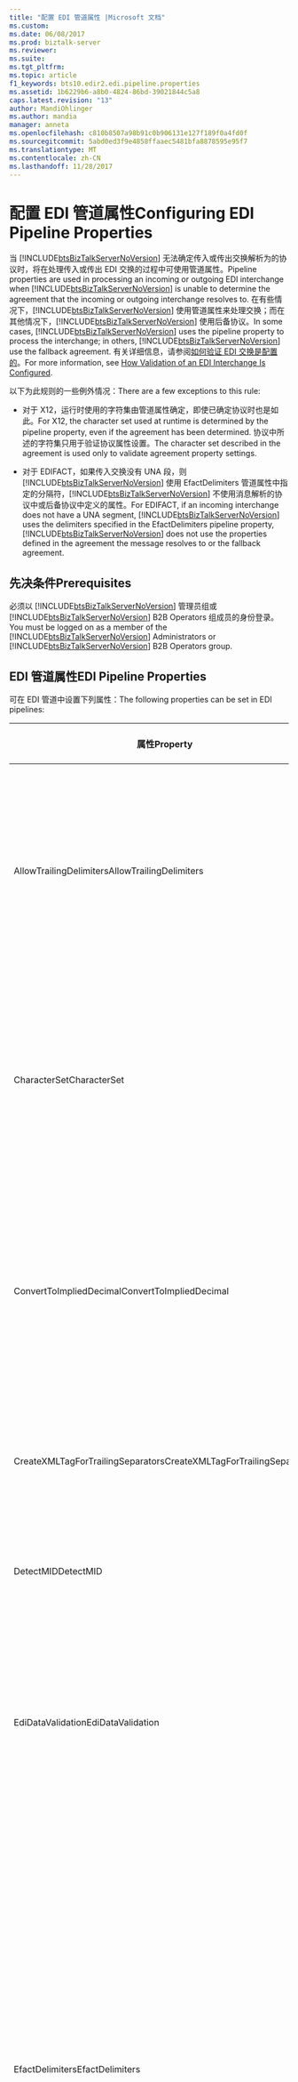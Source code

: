 ```yaml
---
title: "配置 EDI 管道属性 |Microsoft 文档"
ms.custom: 
ms.date: 06/08/2017
ms.prod: biztalk-server
ms.reviewer: 
ms.suite: 
ms.tgt_pltfrm: 
ms.topic: article
f1_keywords: bts10.edir2.edi.pipeline.properties
ms.assetid: 1b6229b6-a8b0-4824-86bd-39021844c5a8
caps.latest.revision: "13"
author: MandiOhlinger
ms.author: mandia
manager: anneta
ms.openlocfilehash: c810b8507a98b91c0b906131e127f189f0a4fd0f
ms.sourcegitcommit: 5abd0ed3f9e4858ffaaec5481bfa8878595e95f7
ms.translationtype: MT
ms.contentlocale: zh-CN
ms.lasthandoff: 11/28/2017
---
```

# <a name="configuring-edi-pipeline-properties"></a><span data-ttu-id="ee82a-102">配置 EDI 管道属性</span><span class="sxs-lookup"><span data-stu-id="ee82a-102">Configuring EDI Pipeline Properties</span></span>
<span data-ttu-id="ee82a-103">当 [!INCLUDE[btsBizTalkServerNoVersion](../includes/btsbiztalkservernoversion-md.md)] 无法确定传入或传出交换解析为的协议时，将在处理传入或传出 EDI 交换的过程中可使用管道属性。</span><span class="sxs-lookup"><span data-stu-id="ee82a-103">Pipeline properties are used in processing an incoming or outgoing EDI interchange when [!INCLUDE[btsBizTalkServerNoVersion](../includes/btsbiztalkservernoversion-md.md)] is unable to determine the agreement that the incoming or outgoing interchange resolves to.</span></span> <span data-ttu-id="ee82a-104">在有些情况下，[!INCLUDE[btsBizTalkServerNoVersion](../includes/btsbiztalkservernoversion-md.md)] 使用管道属性来处理交换；而在其他情况下，[!INCLUDE[btsBizTalkServerNoVersion](../includes/btsbiztalkservernoversion-md.md)] 使用后备协议。</span><span class="sxs-lookup"><span data-stu-id="ee82a-104">In some cases, [!INCLUDE[btsBizTalkServerNoVersion](../includes/btsbiztalkservernoversion-md.md)] uses the pipeline property to process the interchange; in others, [!INCLUDE[btsBizTalkServerNoVersion](../includes/btsbiztalkservernoversion-md.md)] use the fallback agreement.</span></span> <span data-ttu-id="ee82a-105">有关详细信息，请参阅[如何验证 EDI 交换是配置的](../core/how-validation-of-an-edi-interchange-is-configured.md)。</span><span class="sxs-lookup"><span data-stu-id="ee82a-105">For more information, see [How Validation of an EDI Interchange Is Configured](../core/how-validation-of-an-edi-interchange-is-configured.md).</span></span>  
  
 <span data-ttu-id="ee82a-106">以下为此规则的一些例外情况：</span><span class="sxs-lookup"><span data-stu-id="ee82a-106">There are a few exceptions to this rule:</span></span>  
  
-   <span data-ttu-id="ee82a-107">对于 X12，运行时使用的字符集由管道属性确定，即使已确定协议时也是如此。</span><span class="sxs-lookup"><span data-stu-id="ee82a-107">For X12, the character set used at runtime is determined by the pipeline property, even if the agreement has been determined.</span></span> <span data-ttu-id="ee82a-108">协议中所述的字符集只用于验证协议属性设置。</span><span class="sxs-lookup"><span data-stu-id="ee82a-108">The character set described in the agreement is used only to validate agreement property settings.</span></span>  
  
-   <span data-ttu-id="ee82a-109">对于 EDIFACT，如果传入交换没有 UNA 段，则 [!INCLUDE[btsBizTalkServerNoVersion](../includes/btsbiztalkservernoversion-md.md)] 使用 EfactDelimiters 管道属性中指定的分隔符，[!INCLUDE[btsBizTalkServerNoVersion](../includes/btsbiztalkservernoversion-md.md)] 不使用消息解析的协议中或后备协议中定义的属性。</span><span class="sxs-lookup"><span data-stu-id="ee82a-109">For EDIFACT, if an incoming interchange does not have a UNA segment, [!INCLUDE[btsBizTalkServerNoVersion](../includes/btsbiztalkservernoversion-md.md)] uses the delimiters specified in the EfactDelimiters pipeline property, [!INCLUDE[btsBizTalkServerNoVersion](../includes/btsbiztalkservernoversion-md.md)] does not use the properties defined in the agreement the message resolves to or the fallback agreement.</span></span>  
  
## <a name="prerequisites"></a><span data-ttu-id="ee82a-110">先决条件</span><span class="sxs-lookup"><span data-stu-id="ee82a-110">Prerequisites</span></span>  
 <span data-ttu-id="ee82a-111">必须以 [!INCLUDE[btsBizTalkServerNoVersion](../includes/btsbiztalkservernoversion-md.md)] 管理员组或 [!INCLUDE[btsBizTalkServerNoVersion](../includes/btsbiztalkservernoversion-md.md)] B2B Operators 组成员的身份登录。</span><span class="sxs-lookup"><span data-stu-id="ee82a-111">You must be logged on as a member of the [!INCLUDE[btsBizTalkServerNoVersion](../includes/btsbiztalkservernoversion-md.md)] Administrators or [!INCLUDE[btsBizTalkServerNoVersion](../includes/btsbiztalkservernoversion-md.md)] B2B Operators group.</span></span>  
  
## <a name="edi-pipeline-properties"></a><span data-ttu-id="ee82a-112">EDI 管道属性</span><span class="sxs-lookup"><span data-stu-id="ee82a-112">EDI Pipeline Properties</span></span>  
 <span data-ttu-id="ee82a-113">可在 EDI 管道中设置下列属性：</span><span class="sxs-lookup"><span data-stu-id="ee82a-113">The following properties can be set in EDI pipelines:</span></span>  
  
|<span data-ttu-id="ee82a-114">属性</span><span class="sxs-lookup"><span data-stu-id="ee82a-114">Property</span></span>|<span data-ttu-id="ee82a-115">改用</span><span class="sxs-lookup"><span data-stu-id="ee82a-115">Use</span></span>|<span data-ttu-id="ee82a-116">值</span><span class="sxs-lookup"><span data-stu-id="ee82a-116">Values</span></span>|<span data-ttu-id="ee82a-117">管道 - 阶段</span><span class="sxs-lookup"><span data-stu-id="ee82a-117">Pipeline - Stage</span></span>|  
|--------------|---------|------------|-----------------------|  
|<span data-ttu-id="ee82a-118">AllowTrailingDelimiters</span><span class="sxs-lookup"><span data-stu-id="ee82a-118">AllowTrailingDelimiters</span></span>|<span data-ttu-id="ee82a-119">在收到的交换上生成尾部分隔符。</span><span class="sxs-lookup"><span data-stu-id="ee82a-119">Generates trailing separators on the interchange received.</span></span>|<span data-ttu-id="ee82a-120">False（默认值）</span><span class="sxs-lookup"><span data-stu-id="ee82a-120">False (default)</span></span><br /><br /> <span data-ttu-id="ee82a-121">True</span><span class="sxs-lookup"><span data-stu-id="ee82a-121">True</span></span>|<span data-ttu-id="ee82a-122">EdiReceive-反汇编</span><span class="sxs-lookup"><span data-stu-id="ee82a-122">EdiReceive- Disassemble</span></span><br /><br /> <span data-ttu-id="ee82a-123">AS2EdiReceive-反汇编</span><span class="sxs-lookup"><span data-stu-id="ee82a-123">AS2EdiReceive -Disassemble</span></span><br /><br /> <span data-ttu-id="ee82a-124">EdiSend - 组装</span><span class="sxs-lookup"><span data-stu-id="ee82a-124">EdiSend - Assemble</span></span><br /><br /> <span data-ttu-id="ee82a-125">AS2EdiSend - 组装</span><span class="sxs-lookup"><span data-stu-id="ee82a-125">AS2EdiSend - Assemble</span></span>|  
|<span data-ttu-id="ee82a-126">CharacterSet</span><span class="sxs-lookup"><span data-stu-id="ee82a-126">CharacterSet</span></span>|<span data-ttu-id="ee82a-127">指定在对传出 EDI 交换执行运行时验证期间使用的字符集。</span><span class="sxs-lookup"><span data-stu-id="ee82a-127">Specifies the character set to be used during run-time validation of outgoing EDI interchanges.</span></span><br /><br /> <span data-ttu-id="ee82a-128">此属性仅用于 X12 处理，不用于 EDIFACT。</span><span class="sxs-lookup"><span data-stu-id="ee82a-128">This property is used for X12 processing only, not for EDIFACT.</span></span>|<span data-ttu-id="ee82a-129">UTF8（默认值）</span><span class="sxs-lookup"><span data-stu-id="ee82a-129">UTF8 (default)</span></span><br /><br /> <span data-ttu-id="ee82a-130">基本</span><span class="sxs-lookup"><span data-stu-id="ee82a-130">Basic</span></span><br /><br /> <span data-ttu-id="ee82a-131">扩展</span><span class="sxs-lookup"><span data-stu-id="ee82a-131">Extended</span></span>|<span data-ttu-id="ee82a-132">EdiReceive - 拆装</span><span class="sxs-lookup"><span data-stu-id="ee82a-132">EdiReceive - Disassemble</span></span><br /><br /> <span data-ttu-id="ee82a-133">AS2EdiReceive-反汇编</span><span class="sxs-lookup"><span data-stu-id="ee82a-133">AS2EdiReceive -Disassemble</span></span><br /><br /> <span data-ttu-id="ee82a-134">EdiSend - 组装</span><span class="sxs-lookup"><span data-stu-id="ee82a-134">EdiSend - Assemble</span></span><br /><br /> <span data-ttu-id="ee82a-135">AS2EdiSend - 组装</span><span class="sxs-lookup"><span data-stu-id="ee82a-135">AS2EdiSend - Assemble</span></span>|  
|<span data-ttu-id="ee82a-136">ConvertToImpliedDecimal</span><span class="sxs-lookup"><span data-stu-id="ee82a-136">ConvertToImpliedDecimal</span></span>|<span data-ttu-id="ee82a-137">对于传入交换，在 BizTalk Server 的中间 XML 中，将以格式 Nn 指定的 EDI 数值转换为十进制数值。</span><span class="sxs-lookup"><span data-stu-id="ee82a-137">For an incoming interchange, converts an EDI number that is specified with the format Nn into a base-10 numeric value in the intermediate XML in BizTalk Server.</span></span><br /><br /> <span data-ttu-id="ee82a-138">此属性仅用于 X12 处理，不用于 EDIFACT。</span><span class="sxs-lookup"><span data-stu-id="ee82a-138">This property is used for X12 processing only, not for EDIFACT.</span></span>|<span data-ttu-id="ee82a-139">False（默认值）</span><span class="sxs-lookup"><span data-stu-id="ee82a-139">False (default)</span></span><br /><br /> <span data-ttu-id="ee82a-140">True</span><span class="sxs-lookup"><span data-stu-id="ee82a-140">True</span></span>|<span data-ttu-id="ee82a-141">EdiReceive - 拆装</span><span class="sxs-lookup"><span data-stu-id="ee82a-141">EdiReceive - Disassemble</span></span><br /><br /> <span data-ttu-id="ee82a-142">AS2EdiReceive - 拆装</span><span class="sxs-lookup"><span data-stu-id="ee82a-142">AS2EdiReceive - Disassemble</span></span>|  
|<span data-ttu-id="ee82a-143">CreateXMLTagForTrailingSeparators</span><span class="sxs-lookup"><span data-stu-id="ee82a-143">CreateXMLTagForTrailingSeparators</span></span>|<span data-ttu-id="ee82a-144">为每个尾随分隔符创建空 XML 标记 (如果已经设置**AllowTrailingDelimiters**为 true)。</span><span class="sxs-lookup"><span data-stu-id="ee82a-144">Creates empty XML tags for each of the trailing separators (if you have set **AllowTrailingDelimiters** to true).</span></span>|<span data-ttu-id="ee82a-145">False（默认值）</span><span class="sxs-lookup"><span data-stu-id="ee82a-145">False (default)</span></span><br /><br /> <span data-ttu-id="ee82a-146">True</span><span class="sxs-lookup"><span data-stu-id="ee82a-146">True</span></span>|<span data-ttu-id="ee82a-147">EdiReceive - 拆装</span><span class="sxs-lookup"><span data-stu-id="ee82a-147">EdiReceive - Disassemble</span></span><br /><br /> <span data-ttu-id="ee82a-148">AS2EdiReceive - 拆装</span><span class="sxs-lookup"><span data-stu-id="ee82a-148">AS2EdiReceive - Disassemble</span></span>|  
|<span data-ttu-id="ee82a-149">DetectMID</span><span class="sxs-lookup"><span data-stu-id="ee82a-149">DetectMID</span></span>|<span data-ttu-id="ee82a-150">允许 EDI 拆装器在一个消息中解析多个交换。</span><span class="sxs-lookup"><span data-stu-id="ee82a-150">Enables the EDI Disassembler to parse multiple interchanges in a single message.</span></span>|<span data-ttu-id="ee82a-151">True（默认值）</span><span class="sxs-lookup"><span data-stu-id="ee82a-151">True (default)</span></span><br /><br /> <span data-ttu-id="ee82a-152">False</span><span class="sxs-lookup"><span data-stu-id="ee82a-152">False</span></span>|<span data-ttu-id="ee82a-153">EdiReceive - 拆装</span><span class="sxs-lookup"><span data-stu-id="ee82a-153">EdiReceive - Disassemble</span></span><br /><br /> <span data-ttu-id="ee82a-154">AS2EdiReceive - 拆装</span><span class="sxs-lookup"><span data-stu-id="ee82a-154">AS2EdiReceive - Disassemble</span></span>|  
|<span data-ttu-id="ee82a-155">EdiDataValidation</span><span class="sxs-lookup"><span data-stu-id="ee82a-155">EdiDataValidation</span></span>|<span data-ttu-id="ee82a-156">启用对传出 EDI 交换的 EDI 类型（数据元素）验证，除了 EDI 数据元素验证之外，还验证字段长度、可选性和重复计数。</span><span class="sxs-lookup"><span data-stu-id="ee82a-156">Enables EDI type (data elements) validation of outgoing EDI interchanges, including validation of field length, optionality, and repeat count in addition to EDI data element validation.</span></span>|<span data-ttu-id="ee82a-157">True（默认值）</span><span class="sxs-lookup"><span data-stu-id="ee82a-157">True (default)</span></span><br /><br /> <span data-ttu-id="ee82a-158">False</span><span class="sxs-lookup"><span data-stu-id="ee82a-158">False</span></span>|<span data-ttu-id="ee82a-159">EdiReceive - 拆装</span><span class="sxs-lookup"><span data-stu-id="ee82a-159">EdiReceive - Disassemble</span></span><br /><br /> <span data-ttu-id="ee82a-160">AS2EdiReceive - 拆装</span><span class="sxs-lookup"><span data-stu-id="ee82a-160">AS2EdiReceive - Disassemble</span></span><br /><br /> <span data-ttu-id="ee82a-161">EdiSend - 组装</span><span class="sxs-lookup"><span data-stu-id="ee82a-161">EdiSend - Assemble</span></span><br /><br /> <span data-ttu-id="ee82a-162">AS2EdiSend - 组装</span><span class="sxs-lookup"><span data-stu-id="ee82a-162">AS2EdiSend - Assemble</span></span>|  
|<span data-ttu-id="ee82a-163">EfactDelimiters</span><span class="sxs-lookup"><span data-stu-id="ee82a-163">EfactDelimiters</span></span>|<span data-ttu-id="ee82a-164">指示处理传入交换时使用的分隔符。</span><span class="sxs-lookup"><span data-stu-id="ee82a-164">Indicates the delimiters to be used in processing an incoming interchange.</span></span> <span data-ttu-id="ee82a-165">如果传入交换没有 UNA 段，则使用此属性。</span><span class="sxs-lookup"><span data-stu-id="ee82a-165">Used if an incoming interchange does not have a UNA segment.</span></span><br /><br /> <span data-ttu-id="ee82a-166">分隔符包括：</span><span class="sxs-lookup"><span data-stu-id="ee82a-166">The delimiters include the following:</span></span><br /><br /> <span data-ttu-id="ee82a-167">-UNA1 （组件数据元素分隔符）</span><span class="sxs-lookup"><span data-stu-id="ee82a-167">-   UNA1 (Component data element separator)</span></span><br /><span data-ttu-id="ee82a-168">-UNA2 （数据元素分隔符）</span><span class="sxs-lookup"><span data-stu-id="ee82a-168">-   UNA2 (Data element separator)</span></span><br /><span data-ttu-id="ee82a-169">-UNA3 （小数符号）</span><span class="sxs-lookup"><span data-stu-id="ee82a-169">-   UNA3 (Decimal notation)</span></span><br /><span data-ttu-id="ee82a-170">-UNA4 （转义指示器）</span><span class="sxs-lookup"><span data-stu-id="ee82a-170">-   UNA4 (Release indicator)</span></span><br /><span data-ttu-id="ee82a-171">-UNA5 （重复分隔符）</span><span class="sxs-lookup"><span data-stu-id="ee82a-171">-   UNA5 (Repetition separator)</span></span><br /><span data-ttu-id="ee82a-172">-UNA6 （段终止符）**注意：**此属性用于 EDIFACT 只能，处理不能为 X12。</span><span class="sxs-lookup"><span data-stu-id="ee82a-172">-   UNA6 (Segment terminator) **Note:**  This property is used for EDIFACT processing only, not for X12.</span></span>|<span data-ttu-id="ee82a-173">0x3A、0x2B、0x2C、0x3F、0x20、0x27（默认值）</span><span class="sxs-lookup"><span data-stu-id="ee82a-173">0x3A, 0x2B, 0x2C, 0x3F, 0x20, 0x27 (defaults)</span></span>|<span data-ttu-id="ee82a-174">EdiReceive - 拆装</span><span class="sxs-lookup"><span data-stu-id="ee82a-174">EdiReceive - Disassemble</span></span><br /><br /> <span data-ttu-id="ee82a-175">AS2EdiReceive - 拆装</span><span class="sxs-lookup"><span data-stu-id="ee82a-175">AS2EdiReceive - Disassemble</span></span>|  
<span data-ttu-id="ee82a-176">IgnoreMessageEncoding</span><span class="sxs-lookup"><span data-stu-id="ee82a-176">IgnoreMessageEncoding</span></span>|<span data-ttu-id="ee82a-177">指定 BatchMarker 组件不会设置 EDI。EncodingType 上下文属性\<X12\>或\<EDIFACT\>。</span><span class="sxs-lookup"><span data-stu-id="ee82a-177">Specifies that the BatchMarker component will not set the EDI.EncodingType context property to \<X12\> or \<EDIFACT\>.</span></span> <span data-ttu-id="ee82a-178">这适用于处理非 EDI 消息时的自定义管道。</span><span class="sxs-lookup"><span data-stu-id="ee82a-178">This applies to custom pipelines when processing non-EDI messages.</span></span>|<span data-ttu-id="ee82a-179">False（默认值）</span><span class="sxs-lookup"><span data-stu-id="ee82a-179">False (default)</span></span><br /><br /> <span data-ttu-id="ee82a-180">True</span><span class="sxs-lookup"><span data-stu-id="ee82a-180">True</span></span>|<span data-ttu-id="ee82a-181">EdiReceive - 解析参与方</span><span class="sxs-lookup"><span data-stu-id="ee82a-181">EdiReceive - ResolveParty</span></span><br /><br /> <span data-ttu-id="ee82a-182">AS2EdiReceive - 解析参与方</span><span class="sxs-lookup"><span data-stu-id="ee82a-182">AS2EdiReceive - ResolveParty</span></span>|  
|<span data-ttu-id="ee82a-183">MaskSecurityInformation</span><span class="sxs-lookup"><span data-stu-id="ee82a-183">MaskSecurityInformation</span></span>|<span data-ttu-id="ee82a-184">屏蔽传入 EDI 交换上下文属性中的授权/密码安全信息，以防止信息泄露。</span><span class="sxs-lookup"><span data-stu-id="ee82a-184">Mask authorization/password security information in the context property of an incoming EDI interchange to prevent information disclosure.</span></span> <span data-ttu-id="ee82a-185">对于 X12 交换，适用于 ISA1、ISA2、ISA3 和 ISA4 字段；对于 EDIFACT 交换，适用于 UNB6 字段。</span><span class="sxs-lookup"><span data-stu-id="ee82a-185">Applies to the ISA1, ISA2, ISA3, and ISA4 fields for X12 interchanges; and the UNB6 fields for EDIFACT interchanges.</span></span>|<span data-ttu-id="ee82a-186">True（默认值）</span><span class="sxs-lookup"><span data-stu-id="ee82a-186">True (default)</span></span><br /><br /> <span data-ttu-id="ee82a-187">False</span><span class="sxs-lookup"><span data-stu-id="ee82a-187">False</span></span>|<span data-ttu-id="ee82a-188">EdiReceive - 拆装</span><span class="sxs-lookup"><span data-stu-id="ee82a-188">EdiReceive - Disassemble</span></span><br /><br /> <span data-ttu-id="ee82a-189">AS2EdiReceive - 拆装</span><span class="sxs-lookup"><span data-stu-id="ee82a-189">AS2EdiReceive - Disassemble</span></span>|  
|<span data-ttu-id="ee82a-190">PreserveInterchange</span><span class="sxs-lookup"><span data-stu-id="ee82a-190">PreserveInterchange</span></span>|<span data-ttu-id="ee82a-191">指定接收的批将作为一个整体处理。</span><span class="sxs-lookup"><span data-stu-id="ee82a-191">Specifies that a batch received will be processed as a single unit.</span></span>|<span data-ttu-id="ee82a-192">False（默认值）</span><span class="sxs-lookup"><span data-stu-id="ee82a-192">False (default)</span></span><br /><br /> <span data-ttu-id="ee82a-193">True</span><span class="sxs-lookup"><span data-stu-id="ee82a-193">True</span></span>|<span data-ttu-id="ee82a-194">EdiReceive - 拆装</span><span class="sxs-lookup"><span data-stu-id="ee82a-194">EdiReceive - Disassemble</span></span><br /><br /> <span data-ttu-id="ee82a-195">AS2EdiReceive - 拆装</span><span class="sxs-lookup"><span data-stu-id="ee82a-195">AS2EdiReceive - Disassemble</span></span>|  
|<span data-ttu-id="ee82a-196">RouteAckOn2WayPort</span><span class="sxs-lookup"><span data-stu-id="ee82a-196">RouteAckOn2WayPort</span></span>|<span data-ttu-id="ee82a-197">经由打开的双向请求-响应接收端口连接返回 EDI 确认。</span><span class="sxs-lookup"><span data-stu-id="ee82a-197">Returns an EDI acknowledgment over the open connection of a two-way request-response receive port.</span></span>|<span data-ttu-id="ee82a-198">True（默认值）</span><span class="sxs-lookup"><span data-stu-id="ee82a-198">True (default)</span></span><br /><br /> <span data-ttu-id="ee82a-199">False</span><span class="sxs-lookup"><span data-stu-id="ee82a-199">False</span></span>|<span data-ttu-id="ee82a-200">EdiReceive - 拆装</span><span class="sxs-lookup"><span data-stu-id="ee82a-200">EdiReceive - Disassemble</span></span><br /><br /> <span data-ttu-id="ee82a-201">AS2EdiReceive - 拆装</span><span class="sxs-lookup"><span data-stu-id="ee82a-201">AS2EdiReceive - Disassemble</span></span>|  
|<span data-ttu-id="ee82a-202">UseDotAsDecimalSeperator</span><span class="sxs-lookup"><span data-stu-id="ee82a-202">UseDotAsDecimalSeperator</span></span>|<span data-ttu-id="ee82a-203">设置为 True 时，EDI 接收管道使用的十进制表示法"。"</span><span class="sxs-lookup"><span data-stu-id="ee82a-203">When set to True, the EDI receive pipeline uses a decimal notation of “.”</span></span> <span data-ttu-id="ee82a-204">而不是传入文档的十进制表示法。</span><span class="sxs-lookup"><span data-stu-id="ee82a-204">instead of the decimal notation of the incoming document.</span></span>|<span data-ttu-id="ee82a-205">False（默认值）</span><span class="sxs-lookup"><span data-stu-id="ee82a-205">False (default)</span></span><br /><br /> <span data-ttu-id="ee82a-206">True</span><span class="sxs-lookup"><span data-stu-id="ee82a-206">True</span></span>|<span data-ttu-id="ee82a-207">EdiReceive – 反汇编</span><span class="sxs-lookup"><span data-stu-id="ee82a-207">EdiReceive – Disassemble</span></span><br /><br /> <span data-ttu-id="ee82a-208">AS2EdiReceive - 拆装</span><span class="sxs-lookup"><span data-stu-id="ee82a-208">AS2EdiReceive - Disassemble</span></span>|  
|<span data-ttu-id="ee82a-209">UseIsa11AsRepetitionSeparator</span><span class="sxs-lookup"><span data-stu-id="ee82a-209">UseIsa11AsRepetitionSeparator</span></span>|<span data-ttu-id="ee82a-210">指定 ISA11 将用作重复分隔符而非标准标识符。</span><span class="sxs-lookup"><span data-stu-id="ee82a-210">Specifies that ISA11 is used as a Repetition separator instead of a Standard identifier.</span></span> <span data-ttu-id="ee82a-211">**注意：**对于 X12 处理仅，对于 EDIFACT 不使用此属性。</span><span class="sxs-lookup"><span data-stu-id="ee82a-211">**Note:**  This property is used for X12 processing only, not for EDIFACT.</span></span>|<span data-ttu-id="ee82a-212">False（默认值）</span><span class="sxs-lookup"><span data-stu-id="ee82a-212">False (default)</span></span><br /><br /> <span data-ttu-id="ee82a-213">True</span><span class="sxs-lookup"><span data-stu-id="ee82a-213">True</span></span>|<span data-ttu-id="ee82a-214">EdiReceive - 拆装</span><span class="sxs-lookup"><span data-stu-id="ee82a-214">EdiReceive - Disassemble</span></span><br /><br /> <span data-ttu-id="ee82a-215">AS2EdiReceive - 拆装</span><span class="sxs-lookup"><span data-stu-id="ee82a-215">AS2EdiReceive - Disassemble</span></span>|  
|<span data-ttu-id="ee82a-216">XmlSchemaValidation</span><span class="sxs-lookup"><span data-stu-id="ee82a-216">XmlSchemaValidation</span></span>|<span data-ttu-id="ee82a-217">启用对传出 EDI 交换的扩展 (BTS-XSD) 验证。</span><span class="sxs-lookup"><span data-stu-id="ee82a-217">Enables extended (BTS-XSD) validation of outgoing EDI interchanges.</span></span> <span data-ttu-id="ee82a-218">仅当已使用数据类型为非 EDI 数据类型的元素来自定义架构时此属性才适用。</span><span class="sxs-lookup"><span data-stu-id="ee82a-218">This applies only if the schema has been customized with elements whose data type is not an EDI data type.</span></span> <span data-ttu-id="ee82a-219">添加的这些元素不通过 EDI 验证来进行验证，因此将包括在扩展验证范围内。</span><span class="sxs-lookup"><span data-stu-id="ee82a-219">These added elements are not be validated by EDI validation, so will be covered by extended validation.</span></span>|<span data-ttu-id="ee82a-220">False（默认值）</span><span class="sxs-lookup"><span data-stu-id="ee82a-220">False (default)</span></span><br /><br /> <span data-ttu-id="ee82a-221">True</span><span class="sxs-lookup"><span data-stu-id="ee82a-221">True</span></span>|<span data-ttu-id="ee82a-222">EdiReceive - 拆装</span><span class="sxs-lookup"><span data-stu-id="ee82a-222">EdiReceive - Disassemble</span></span><br /><br /> <span data-ttu-id="ee82a-223">AS2EdiReceive - 拆装</span><span class="sxs-lookup"><span data-stu-id="ee82a-223">AS2EdiReceive - Disassemble</span></span><br /><br /> <span data-ttu-id="ee82a-224">EdiSend - 组装</span><span class="sxs-lookup"><span data-stu-id="ee82a-224">EdiSend - Assemble</span></span><br /><br /> <span data-ttu-id="ee82a-225">AS2EdiSend - 组装</span><span class="sxs-lookup"><span data-stu-id="ee82a-225">AS2EdiSend - Assemble</span></span>|  
  
### <a name="to-set-a-pipeline-property"></a><span data-ttu-id="ee82a-226">设置管道属性</span><span class="sxs-lookup"><span data-stu-id="ee82a-226">To set a pipeline property</span></span>  
  
1.  <span data-ttu-id="ee82a-227">在[!INCLUDE[btsBizTalkServerNoVersion](../includes/btsbiztalkservernoversion-md.md)]管理控制台中，右键单击接收位置或发送端口使用你想要设置属性，然后单击管道**属性**。</span><span class="sxs-lookup"><span data-stu-id="ee82a-227">In [!INCLUDE[btsBizTalkServerNoVersion](../includes/btsbiztalkservernoversion-md.md)] Administration Console, right-click the receive location or send port using the pipeline that you want to set properties for, and then click **Properties**.</span></span>  
  
2.  <span data-ttu-id="ee82a-228">单击你要设置其属性的管道旁的省略号按钮 (…)。</span><span class="sxs-lookup"><span data-stu-id="ee82a-228">Click the ellipsis button (…) next to the pipeline that you want to set properties for.</span></span>  
  
3.  <span data-ttu-id="ee82a-229">在**配置管道**对话框中，为属性输入值，然后单击**确定**。</span><span class="sxs-lookup"><span data-stu-id="ee82a-229">In the **Configure Pipeline** dialog box, enter the value for the property, and then click **OK**.</span></span>  
  
## <a name="see-also"></a><span data-ttu-id="ee82a-230">另请参阅</span><span class="sxs-lookup"><span data-stu-id="ee82a-230">See Also</span></span>  
 [<span data-ttu-id="ee82a-231">如何配置对 EDI 交换的验证</span><span class="sxs-lookup"><span data-stu-id="ee82a-231">How Validation of an EDI Interchange Is Configured</span></span>](../core/how-validation-of-an-edi-interchange-is-configured.md)